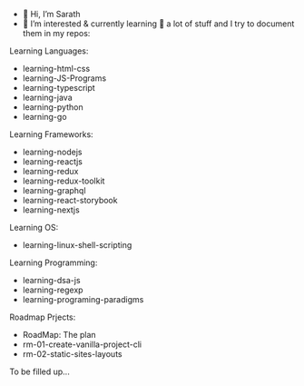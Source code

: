 - 👋 Hi, I’m Sarath
- 👀 I’m interested & currently learning 🌱 a lot of stuff and I try to document them in my repos:

Learning Languages:
- learning-html-css
- learning-JS-Programs
- learning-typescript
- learning-java
- learning-python
- learning-go

Learning Frameworks:
- learning-nodejs
- learning-reactjs
- learning-redux
- learning-redux-toolkit
- learning-graphql
- learning-react-storybook
- learning-nextjs

Learning OS:
- learning-linux-shell-scripting

Learning Programming:
- learning-dsa-js
- learning-regexp
- learning-programing-paradigms

Roadmap Prjects:
- RoadMap: The plan
- rm-01-create-vanilla-project-cli
- rm-02-static-sites-layouts

To be filled up...

<!---
noobe/noobe is a ✨ special ✨ repository because its `README.md` (this file) appears on your GitHub profile.
You can click the Preview link to take a look at your changes.
--->
